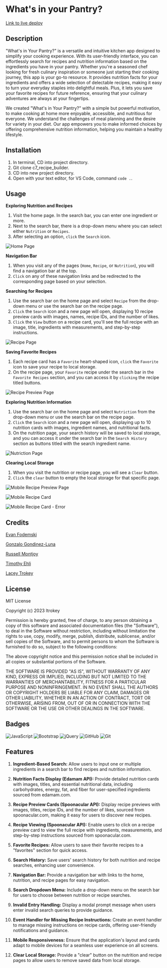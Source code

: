 # What's in your Pantry?

[Link to live deploy](https://ltrokey.github.io/c7_recipe_builder/index.html)

## Description

"What's in Your Pantry?" is a versatile and intuitive kitchen app designed to simplify your cooking experience. With its user-friendly interface, you can effortlessly search for recipes and nutrition information based on the ingredients you have in your pantry. Whether you're a seasoned chef looking for fresh culinary inspiration or someone just starting their cooking journey, this app is your go-to resource. It provides nutrition facts for your ingredients and offers a wide selection of delectable recipes, making it easy to turn your everyday staples into delightful meals. Plus, it lets you save your favorite recipes for future reference, ensuring that your culinary adventures are always at your fingertips.

We created "What's in Your Pantry?" with a simple but powerful motivation, to make cooking at home more enjoyable, accessible, and nutritious for everyone. We understand the challenges of meal planning and the desire for variety in your diet. Our app empowers you to make informed choices by offering comprehensive nutrition information, helping you maintain a healthy lifestyle.

## Installation

1. In terminal, CD into project directory.
2. Git clone c7_recipe_builder.
3. CD into new project directory.
4. Open with your text editor, for VS Code, command `code .`.

## Usage

**Exploring Nutrition and Recipes**
1. Visit the home page. In the search bar, you can enter one ingredient or more.
2. Next to the search bar, there is a drop-down menu where you can select either `Nutrition` or `Recipes`.
3. After selecting an option, `click` the `Search` icon.

![Home Page](assets/images/screenshot_1_home%20_page.png)

**Navigation Bar**
1. When you visit any of the pages (`Home`, `Recipe`, or `Nutrition`), you will find a navigation bar at the top.
2. `Click` on any of these navigation links and be redirected to the corresponding page based on your selection.

**Searching for Recipes**
1. Use the search bar on the home page and select `Recipe` from the drop-down menu or use the search bar on the recipe page.
2. `Click` the `Search` icon and a new page will open, displaying 10 recipe preview cards with images, names, recipe IDs, and the number of likes.
3. `Click` the `View` button on a recipe card, you'll see the full recipe with an image, title, ingredients with measurements, and step-by-step instructions.

![Recipe Page](assets/images/screenshot_2_recipe_page.png)

**Saving Favorite Recipes**
1. Each recipe card has a `Favorite` heart-shaped icon, `click` the `Favorite` icon to save your recipe to local storage.
2. On the recipe page, your `Favorite` recipe under the search bar in the `Favorite Recipes` section, and you can access it by `clicking` the recipe titled buttons.

![Recipe Preview Page](assets/images/screenshot%20_3_recipe_card.png)

**Exploring Nutrition Information**
1. Use the search bar on the home page and select `Nutriction` from the drop-down menu or use the search bar on the recipe page.
2. `Click` the `Search` icon and a new page will open, displaying up to 10 nutrition cards with images, ingredient names, and nutritional facts.
3. On the nutrition page, your search history will be saved to local storage, and you can access it under the search bar in the `Search History` section as buttons titled with the search ingredient name.

![Nutriction Page](assets/images/screenshot_4_nutriction_page.png)

**Clearing Local Storage**

1. When you visit the nutrition or recipe page, you will see a `Clear` button.
2. `Click` the `clear` button to empty the local storage for that specific page.

![Mobile Recipe Preview Page](assets/images/screenshot_5_mobile_recipe_page.png)

![Mobile Recipe Card](assets/images/screenshot_6_mobile_recipe_card.png)

![Mobile Recipe Card - Error](assets/images/screenshot_7_mobile_error.png)

## Credits

[Evan Fodemski](https://github.com/EvanFodemski)

[Gonzalo Gondinez-Luna](https://github.com/GonzaloGodinez)

[Russell Montjoy](https://github.com/Montjrj)

[Timothy Ehli](https://github.com/Saosyn)

[Lacey Trokey](https://github.com/ltrokey)

## License

MIT License

Copyright (c) 2023 ltrokey

Permission is hereby granted, free of charge, to any person obtaining a copy
of this software and associated documentation files (the "Software"), to deal
in the Software without restriction, including without limitation the rights
to use, copy, modify, merge, publish, distribute, sublicense, and/or sell
copies of the Software, and to permit persons to whom the Software is
furnished to do so, subject to the following conditions:

The above copyright notice and this permission notice shall be included in all
copies or substantial portions of the Software.

THE SOFTWARE IS PROVIDED "AS IS", WITHOUT WARRANTY OF ANY KIND, EXPRESS OR
IMPLIED, INCLUDING BUT NOT LIMITED TO THE WARRANTIES OF MERCHANTABILITY,
FITNESS FOR A PARTICULAR PURPOSE AND NONINFRINGEMENT. IN NO EVENT SHALL THE
AUTHORS OR COPYRIGHT HOLDERS BE LIABLE FOR ANY CLAIM, DAMAGES OR OTHER
LIABILITY, WHETHER IN AN ACTION OF CONTRACT, TORT OR OTHERWISE, ARISING FROM,
OUT OF OR IN CONNECTION WITH THE SOFTWARE OR THE USE OR OTHER DEALINGS IN THE
SOFTWARE.

## Badges

![JavaScript](https://img.shields.io/badge/javascript-%23323330.svg?style=for-the-badge&logo=javascript&logoColor=%23F7DF1E) ![Bootstrap](https://img.shields.io/badge/bootstrap-%238511FA.svg?style=for-the-badge&logo=bootstrap&logoColor=white) 	![jQuery](https://img.shields.io/badge/jquery-%230769AD.svg?style=for-the-badge&logo=jquery&logoColor=white) ![GitHub](https://img.shields.io/badge/github-%23121011.svg?style=for-the-badge&logo=github&logoColor=white) ![Git](https://img.shields.io/badge/git-%23F05033.svg?style=for-the-badge&logo=git&logoColor=white)

## Features

1. **Ingredient-Based Search:** Allow users to input one or multiple ingredients in a search bar to find recipes and nutrition information.

2. **Nutrition Facts Display (Edamam API):** Provide detailed nutrition cards with images, titles, and essential nutritional data, including carbohydrates, energy, fat, and fiber for user-specified ingredients sourced from edamam.com.

3. **Recipe Preview Cards (Spoonacular API):** Display recipe previews with images, titles, recipe IDs, and the number of likes, sourced from spoonacular.com, making it easy for users to discover new recipes.

4. **Recipe Viewing (Spoonacular API):** Enable users to click on a recipe preview card to view the full recipe with ingredients, measurements, and step-by-step instructions sourced from spoonacular.com.

5. **Favorite Recipes:** Allow users to save their favorite recipes to a "favorites" section for quick access.

6. **Search History:** Save users' search history for both nutrition and recipe searches, enhancing user convenience.

7. **Navigation Bar:** Provide a navigation bar with links to the home, nutrition, and recipe pages for easy navigation.

8. **Search Dropdown Menu:** Include a drop-down menu on the search bar for users to choose between nutrition or recipe searches.

9. **Invalid Entry Handling:** Display a modal prompt message when users enter invalid search queries to provide guidance.

10. **Event Handler for Missing Recipe Instructions:** Create an event handler to manage missing instructions on recipe cards, offering user-friendly notifications and guidance.

11. **Mobile Responsiveness:** Ensure that the application's layout and cards adapt to mobile devices for a seamless user experience on all screens.

12. **Clear Local Storage:** Provide a "clear" button on the nutrition and recipe pages to allow users to remove saved data from local storage.


